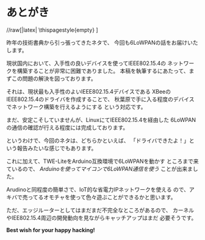 
あとがき
========

//raw[|latex| \\thispagestyle{empty} ]

昨年の技術書典から引っ張ってきたネタで、
今回も6LoWPANの話をお届けいたします。

現状国内において、入手性の良いデバイスを使ってIEEE802.15.4の
ネットワークを構築することが非常に困難でありました。
本稿を執筆するにあたって、まずこの問題の解決を図っております。

それは、現状最も入手性のよいIEEE802.15.4デバイスである
XBeeのIEEE802.15.4のドライバを作成することで、
秋葉原で手に入る程度のデバイスでネットワーク構築を行えるようにする
という対応です。

まだ、安定こそしていませんが、LinuxにてIEEE802.15.4を経由した
6LoWPANの通信の確認が行える程度には完成しております。

というわけで、今回のネタは、どちらかといえば、
「ドライバできたよ！」という報告みたいな感じでもあります。

これに加えて、TWE-LiteをArduino互換環境で6LoWPANを動かす
ところまで来ているので、
*Arduinoを使ってマイコンで6LoWPAN通信を使う* ことが出来ました。

Arudinoと同程度の簡単さで、IoT的な省電力IPネットワークを使える
ので、アキバで売ってるオモチャを使って色々遊ぶことができるかと思います。

ただ、エッジルーターとしてはまだまだ不完全なところがあるので、
カーネルやIEE802.15.4周辺の開発動向を見ながらキャッチアップはまだ
必要そうです。




__Best wish for your happy hacking!__
